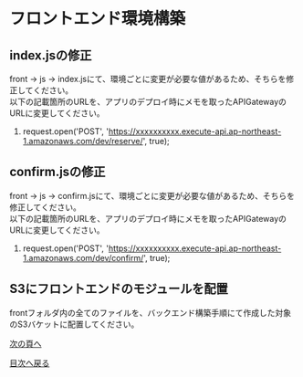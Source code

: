 # フロントエンド環境構築

## index.jsの修正
front -> js -> index.jsにて、環境ごとに変更が必要な値があるため、そちらを修正してください。  
以下の記載箇所のURLを、アプリのデプロイ時にメモを取ったAPIGatewayのURLに変更してください。  
1. request.open('POST', 'https://xxxxxxxxxx.execute-api.ap-northeast-1.amazonaws.com/dev/reserve/', true);

## confirm.jsの修正
front -> js -> confirm.jsにて、環境ごとに変更が必要な値があるため、そちらを修正してください。  
以下の記載箇所のURLを、アプリのデプロイ時にメモを取ったAPIGatewayのURLに変更してください。  
1. request.open('POST', 'https://xxxxxxxxxx.execute-api.ap-northeast-1.amazonaws.com/dev/confirm/', true);
## S3にフロントエンドのモジュールを配置
 frontフォルダ内の全てのファイルを、バックエンド構築手順にて作成した対象のS3バケットに配置してください。


[次の頁へ](validation.md)

[目次へ戻る](../../README.md)
